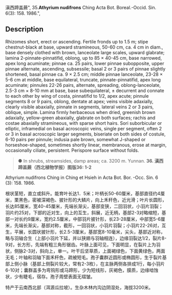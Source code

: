滇西蹄盖蕨",
35.**Athyrium nudifrons** Ching Acta Bot. Boreal.-Occid. Sin. 6(3): 158. 1986.",

## Description
Rhizomes short, erect or ascending. Fertile fronds up to 1.5 m; stipe chestnut-black at base, upward stramineous, 50-60 cm, ca. 4 cm in diam., base densely clothed with brown, lanceolate large scales, upward glabrate; lamina 2-pinnate-pinnatifid, oblong, up to 85 × 40-45 cm, base narrowed, apex long acuminate; pinnae ca. 25 pairs, lower pinnae subopposite, upper pinnae alternate, ascending, subsessile; basal 2 or 3 pairs of pinnae slightly shortened, basal pinnae ca. 9 × 2.5 cm; middle pinnae lanceolate, 23-28 × 5-6 cm at middle, base equilateral, truncate, pinnate-pinnatifid, apex long acuminate; pinnules 22-26 pairs, alternate, spreading, oblong-lanceolate, 2.5-3 cm × 8-10 mm at base, base subequilateral, ± decurrent and connate to each other by wing of costa, pinnatifid to 1/2, apex acute; pinnule segments 8 or 9 pairs, oblong, dentate at apex; veins visible adaxially, clearly visible abaxially, pinnate in segments, lateral veins 2 or 3 pairs, oblique, simple. Lamina firmly herbaceous when dried, greenish brown adaxially, yellow-green abaxially, glabrate on both surfaces; rachis and costae abaxially stramineous, with sparse short hairs. Sori suborbicular or elliptic, inframedial on basal acroscopic veins, single per segment, often 2 or 3 in basal acroscopic larger segments, biseriate on both sides of costule, 6-10 pairs per pinnule; indusia pale brown, somewhat J-shaped or horseshoe-shaped, sometimes shortly linear, membranous, erose at margin, occasionally ciliate, persistent. Perispore surface without folds.

> ● In shrubs, streamsides, damp areas; ca. 3200 m. Yunnan.
**36. 滇西蹄盖蕨（西北植物学报）图版36: 1-2**

Athyrium nudifrons Ching in Ching et Hsieh in Acta Bot. Bor. -Occ. Sin. 6 (3): 158. 1986.

根状茎短，直立或斜升。能育叶长达1．5米；叶柄长50-60厘米，基部直径约4厘米，栗黑色，密被深褐色、披针形的大鳞片，向上禾秆色，近光滑；叶片长圆形，长达85厘米，宽40-45厘米，先端长渐尖，基部变狭，二回羽状，小羽片羽裂；羽片约25对，下部的近对生，向上的互生，斜展，近无柄，基部2-3对略缩短，基部一对长约9厘米，宽约2.5厘米，中部羽片披针形，长23-28厘米，中部宽5-6厘米，先端长渐尖，基部对称，截形，一回羽状，小羽片羽裂；小羽片22-26对，互生，平展，长圆状披针形，长2.5-3厘米，基部宽8-10毫米，尖头，基部近对称，略与羽轴合生（上部小羽片下延，并以狭翅与羽轴相连），边缘羽裂达1/2，裂片8-9对，长方形，先端有粗三角形锯齿。叶脉上面可见，下面明显，在裂片上为羽状，侧脉2-3对，斜向上，单一。叶干后坚草质，上面褐绿色，下面黄绿色，两面无毛；叶轴和羽轴下面禾秆色，疏被短毛。孢子囊群近圆形或椭圆形，生于裂片基部上侧小脉（基部上侧裂片较大，常有2-3枚），在主脉两侧各排成1行，每小羽片6-10对；囊群盖多为弯钩形或马蹄形，少为短线形，灰褐色，膜质，边缘啮蚀状，少有睫毛，宿存。孢子周壁表面无褶皱。

特产于云南西北部（洱源瓜拉坡）。生杂木林内沟边阴湿处，海拔3200米。
